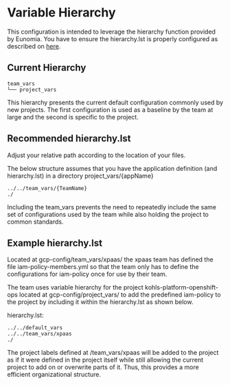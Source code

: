 # Variable Hierarchy
This configuration is intended to leverage the hierarchy function provided by Eunomia. You have to ensure the hierarchy.lst is properly configured as described on [here](https://github.com/KohlsTechnology/eunomia#variable-hierarchy).

## Current Hierarchy
```
team_vars
└── project_vars
```

This hierarchy presents the current default configuration commonly used by new projects. The first configuration is used as a baseline by the team at large and the second is specific to the project.

## Recommended hierarchy.lst
Adjust your relative path according to the location of your files.

The below structure assumes that you have the application definition (and hierarchy.lst) in a directory project_vars/{appName}

```
../../team_vars/{TeamName}
./
```

Including the team_vars prevents the need to repeatedly include the same set of configurations used by the team while also holding the project to common standards.

## Example hierarchy.lst
Located at gcp-config/team_vars/xpaas/ the xpaas team has defined the file iam-policy-members.yml so that the team only has to define the configurations for iam-policy once for use by their team.

The team uses variable hierarchy for the project kohls-platform-openshift-ops located at gcp-config/project_vars/ to add the predefined iam-policy to the project by including it within the hierarchy.lst as shown below.

hierarchy.lst:
```
../../default_vars
../../team_vars/xpaas
./
```

The project labels defined at /team_vars/xpaas will be added to the project as if it were defined in the project itself while still allowing the current project to add on or overwrite parts of it. Thus, this provides a more efficient organizational structure.